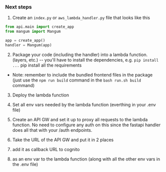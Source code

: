 ### Next steps

1. Create an `index.py` or `aws_lambda_handler.py` file that looks like this

```python
from api.main import create_app
from mangum import Mangum

app = create_app()
handler = Mangum(app)
```

2. Package your code (including the handler) into a lambda function. (layers, etc.) -- you'll have to install the dependencies, e.g. `pip install ...` pip install all the requirements

* Note: remember to include the bundled frontend files in the package (just use the `npm run build` command in the `bash run.sh build` command)

3. Deploy the lambda function

4. Set all env vars needed by the lambda function (everthing in your .env file)

5. Create an API GW and set it up to proxy all requests to the lambda function. No need to configure any auth on this since the fastapi handler does all that with your /auth endpoints.

6. Take the URL of the API GW and put it in 2 places

  1. add it as callback URL to cognito

  2. as an env var to the lambda function (along with all the other env vars in the .env file)
